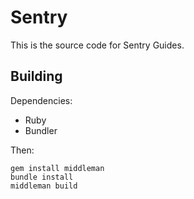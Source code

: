 # Sentry

This is the source code for Sentry Guides.


## Building

Dependencies:

* Ruby
* Bundler

Then:

    gem install middleman
    bundle install
    middleman build
